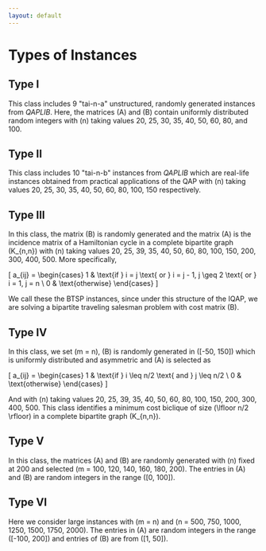 ```yaml
---
layout: default
---
```


<script type="text/javascript" async
  src="https://cdnjs.cloudflare.com/ajax/libs/mathjax/2.7.5/latest.js?config=TeX-MML-AM_CHTML">
</script>

# Types of Instances

## Type I
This class includes 9 "tai-n-a" unstructured, randomly generated instances from _QAPLIB_. Here, the matrices \(A\) and \(B\) contain uniformly distributed random integers with \(n\) taking values 20, 25, 30, 35, 40, 50, 60, 80, and 100.

## Type II
This class includes 10 "tai-n-b" instances from _QAPLIB_ which are real-life instances obtained from practical applications of the QAP with \(n\) taking values 20, 25, 30, 35, 40, 50, 60, 80, 100, 150 respectively.

## Type III
In this class, the matrix \(B\) is randomly generated and the matrix \(A\) is the incidence matrix of a Hamiltonian cycle in a complete bipartite graph \(K_{n,n}\) with \(n\) taking values 20, 25, 39, 35, 40, 50, 60, 80, 100, 150, 200, 300, 400, 500. More specifically,

\[
a_{ij} =
\begin{cases}
1 & \text{if } i = j \text{ or } i = j - 1, j \geq 2 \text{ or } i = 1, j = n \\
0 & \text{otherwise}
\end{cases}
\]

We call these the BTSP instances, since under this structure of the IQAP, we are solving a bipartite traveling salesman problem with cost matrix \(B\).

## Type IV
In this class, we set \(m = n\), \(B\) is randomly generated in \([-50, 150]\) which is uniformly distributed and asymmetric and \(A\) is selected as

\[
a_{ij} =
\begin{cases}
1 & \text{if } i \leq n/2 \text{ and } j \leq n/2 \\
0 & \text{otherwise}
\end{cases}
\]

And with \(n\) taking values 20, 25, 39, 35, 40, 50, 60, 80, 100, 150, 200, 300, 400, 500. This class identifies a minimum cost biclique of size \(\lfloor n/2 \rfloor\) in a complete bipartite graph \(K_{n,n}\).

## Type V
In this class, the matrices \(A\) and \(B\) are randomly generated with \(n\) fixed at 200 and selected \(m = 100, 120, 140, 160, 180, 200\). The entries in \(A\) and \(B\) are random integers in the range \([0, 100]\).

## Type VI
Here we consider large instances with \(m = n\) and \(n = 500, 750, 1000, 1250, 1500, 1750, 2000\). The entries in \(A\) are random integers in the range \([-100, 200]\) and entries of \(B\) are from \([1, 50]\).
